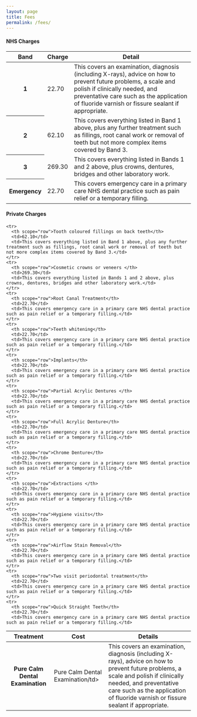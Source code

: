 ```yaml
---
layout: page
title: Fees
permalink: /fees/
---
```

<h4>NHS Charges</h4>
<table class="table">
  <thead>
    <tr>
      <th scope="col">Band</th>
      <th scope="col">Charge</th>
      <th scope="col">Detail</th>
    </tr>
  </thead>
  <tbody>
    <tr>
      <th scope="row">1</th>
      <td>22.70</td>
      <td>This covers an examination, diagnosis (including X-rays), advice on how to prevent future problems, a scale and polish if clinically needed, and preventative care such as the application of fluoride varnish or fissure sealant if appropriate.</td>
    </tr>
    <tr>
      <th scope="row">2</th>
      <td>62.10</td>
      <td>This covers everything listed in Band 1 above, plus any further treatment such as fillings, root canal work or removal of teeth but not more complex items covered by Band 3.</td>
    </tr>
    <tr>
      <th scope="row">3</th>
      <td>269.30</td>
      <td>This covers everything listed in Bands 1 and 2 above, plus crowns, dentures, bridges and other laboratory work.</td>
    </tr>
    <tr>
      <th scope="row">Emergency</th>
      <td>22.70</td>
      <td>This covers emergency care in a primary care NHS dental practice such as pain relief or a temporary filling.</td>
    </tr>
  </tbody>
</table>

<h4>Private Charges</h4>

<table class="table">
  <thead>
    <tr>
      <th scope="col">Treatment</th>
      <th scope="col">Cost</th>
      <th scope="col">Details</th>
    </tr>

  <tbody>
    <tr>
      <th scope="row">Pure Calm Dental Examination</th>
      <td>Pure Calm Dental Examination/td>
      <td>This covers an examination, diagnosis (including X-rays), advice on how to prevent future problems, a scale and polish if clinically needed, and preventative care such as the application of fluoride varnish or fissure sealant if appropriate.</td>

    <tr>
      <th scope="row">Tooth coloured fillings on back teeth</th>
      <td>62.10</td>
      <td>This covers everything listed in Band 1 above, plus any further treatment such as fillings, root canal work or removal of teeth but not more complex items covered by Band 3.</td>
    </tr>
    <tr>
      <th scope="row">Cosmetic crowns or veneers </th>
      <td>269.30</td>
      <td>This covers everything listed in Bands 1 and 2 above, plus crowns, dentures, bridges and other laboratory work.</td>
    </tr>
    <tr>
      <th scope="row">Root Canal Treatment</th>
      <td>22.70</td>
      <td>This covers emergency care in a primary care NHS dental practice such as pain relief or a temporary filling.</td>
    </tr>
    <tr>
      <th scope="row">Teeth whitening</th>
      <td>22.70</td>
      <td>This covers emergency care in a primary care NHS dental practice such as pain relief or a temporary filling.</td>
    </tr>
    <tr>
      <th scope="row">Implants</th>
      <td>22.70</td>
      <td>This covers emergency care in a primary care NHS dental practice such as pain relief or a temporary filling.</td>
    </tr>
    <tr>
      <th scope="row">Partial Acrylic Dentures </th>
      <td>22.70</td>
      <td>This covers emergency care in a primary care NHS dental practice such as pain relief or a temporary filling.</td>
    </tr>
    <tr>
      <th scope="row">Full Acrylic Denture</th>
      <td>22.70</td>
      <td>This covers emergency care in a primary care NHS dental practice such as pain relief or a temporary filling.</td>
    </tr>
    <tr>
      <th scope="row">Chrome Denture</th>
      <td>22.70</td>
      <td>This covers emergency care in a primary care NHS dental practice such as pain relief or a temporary filling.</td>
    </tr>
    <tr>
      <th scope="row">Extractions </th>
      <td>22.70</td>
      <td>This covers emergency care in a primary care NHS dental practice such as pain relief or a temporary filling.</td>
    </tr>
    <tr>
      <th scope="row">Hygiene visits</th>
      <td>22.70</td>
      <td>This covers emergency care in a primary care NHS dental practice such as pain relief or a temporary filling.</td>
    </tr>
    <tr>
      <th scope="row">Airflow Stain Removal</th>
      <td>22.70</td>
      <td>This covers emergency care in a primary care NHS dental practice such as pain relief or a temporary filling.</td>
    </tr>
    <tr>
      <th scope="row">Two visit periodontal treatment</th>
      <td>22.70</td>
      <td>This covers emergency care in a primary care NHS dental practice such as pain relief or a temporary filling.</td>
    </tr>
    <tr>
      <th scope="row">Quick Straight Teeth</th>
      <td>22.70</td>
      <td>This covers emergency care in a primary care NHS dental practice such as pain relief or a temporary filling.</td>
